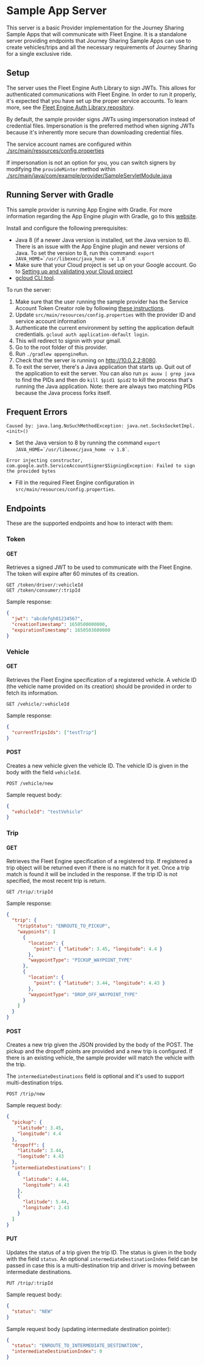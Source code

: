 # Sample App Server

This server is a basic Provider implementation for the Journey Sharing Sample
Apps that will communicate with Fleet Engine. It is a standalone server
providing endpoints that Journey Sharing Sample Apps can use to create
vehicles/trips and all the necessary requirements of Journey Sharing for a
single exclusive ride.

## Setup

The server uses the Fleet Engine Auth Library to sign JWTs.  This allows
for authenticated communications with Fleet Engine. In order to run it properly,
it's expected that you have set up the proper service accounts. To learn more,
see the
[Fleet Engine Auth Library repository](https://github.com/googlemaps/java-fleetengine-auth).

By default, the sample provider signs JWTs using impersonation
instead of credential files.  Impersonation is the preferred
method when signing JWTs because it's inherently more secure than downloading
credential files.

The service account names are configured within
[./src/main/resources/config.properties](./src/main/resources/config.properties)

If impersonation is not an option for you, you can
switch signers by modifying the `provideMinter` method within
[./src/main/java/com/example/provider/SampleServletModule.java](./src/main/java/com/example/provider/SampleServletModule.java)


## Running Server with Gradle

This sample provider is running App Engine with Gradle. For more information
regarding the App Engine plugin with Gradle, go to this
[website](https://cloud.google.com/appengine/docs/standard/java/using-gradle).

Install and configure the following prerequisites:
- Java 8 (if a newer Java version is installed, set the Java version to 8).
  There is an issue with the App Engine plugin and newer versions of Java. To set
  the version to 8, run this command:
  `` export JAVA_HOME=`/usr/libexec/java_home -v 1.8` ``
- Make sure that your Cloud project is set up on your Google account. Go to
  [Setting up and validating your Cloud project](https://cloud.google.com/appengine/docs/standard/java/using-gradle#setting_up_and_validating_your)
- [gcloud CLI tool](https://cloud.google.com/sdk/install).

To run the server:
1. Make sure that the user running the sample provider has the Service Account
   Token Creator role by following
   [these instructions](https://developers.google.com/maps/documentation/transportation-logistics/on-demand-rides-deliveries-solution/fleet-engine/auth).
2. Update `src/main/resources/config.properties` with the provider ID and
   service account information
3. Authenticate the current environment by setting the application default
   credentials. `gcloud auth application-default login`.
4. This will redirect to signin with your gmail.
5. Go to the root folder of this provider.
6. Run `./gradlew appengineRun`.
7. Check that the server is running on http://10.0.2.2:8080.
8. To exit the server, there's a Java application that starts up. Quit out of
   the application to exit the server. You can also run `ps auxw | grep java`
   to find the PIDs and then do `kill $pid1 $pid2` to kill the process that's
   running the Java application. Note: there are always two matching PIDs
   because the Java process forks itself.

## Frequent Errors

`Caused by: java.lang.NoSuchMethodException: java.net.SocksSocketImpl.<init>()`
- Set the Java version to 8 by running the command
  `` export JAVA_HOME=`/usr/libexec/java_home -v 1.8` ``.

`Error injecting constructor, com.google.auth.ServiceAccountSigner$SigningException: Failed to sign the provided bytes`
- Fill in the required Fleet Engine configuration in `src/main/resources/config.properties`.

## Endpoints

These are the supported endpoints and how to interact with them:

### Token

#### GET

Retrieves a signed JWT to be used to communicate with the Fleet Engine. The
token will expire after 60 minutes of its creation.

```
GET /token/driver/:vehicleId
GET /token/consumer/:tripId
```

Sample response:
```json
{
  "jwt": "abcdefgh01234567",
  "creationTimestamp": 1650500000000,
  "expirationTimestamp": 1650503600000
}
```

### Vehicle

#### GET

Retrieves the Fleet Engine specification of a registered vehicle. A vehicle ID
(the vehicle name provided on its creation) should be provided in order to fetch
its information.

```
GET /vehicle/:vehicleId
```

Sample response:
```json
{
  "currentTripsIds": ["testTrip"]
}
```

#### POST

Creates a new vehicle given the vehicle ID. The vehicle ID is given in the body
with the field `vehicleId`.

```
POST /vehicle/new
```

Sample request body:
```json
{
  "vehicleId": "testVehicle"
}
```

### Trip

#### GET

Retrieves the Fleet Engine specification of a registered trip. If registered a
trip object will be returned even if there is no match for it yet. Once a trip
match is found it will be included in the response. If the trip ID is not
specified, the most recent trip is return.

```
GET /trip/:tripId
```

Sample response:
```json
{
  "trip": {
    "tripStatus": "ENROUTE_TO_PICKUP",
    "waypoints": [
      {
        "location": {
          "point": { "latitude": 3.45, "longitude": 4.4 }
        },
        "waypointType": "PICKUP_WAYPOINT_TYPE"
      },
      {
        "location": {
          "point": { "latitude": 3.44, "longitude": 4.43 }
        },
        "waypointType": "DROP_OFF_WAYPOINT_TYPE"
      }
    ]
  }
}
```

#### POST

Creates a new trip given the JSON provided by the body of the POST. The pickup
and the dropoff points are provided and a new trip is configured. If there is an
existing vehicle, the sample provider will match the vehicle with the trip.

The `intermediateDestinations` field is optional and it's used to support multi-destination trips.
```
POST /trip/new
```

Sample request body:
```json
{
  "pickup": {
    "latitude": 3.45,
    "longitude": 4.4
  },
  "dropoff": {
    "latitude": 3.44,
    "longitude": 4.43
  },
  "intermediateDestinations": [
    {
      "latitude": 4.44,
      "longitude": 4.43
    },
    {
      "latitude": 5.44,
      "longitude": 2.43
    }
  ]
}
```

#### PUT

Updates the status of a trip given the trip ID. The status is given in the body
with the field `status`. An optional `intermediateDestinationIndex` field can be passed in case this is a multi-destination trip and driver is moving between intermediate destinations.

```
PUT /trip/:tripId
```

Sample request body:
```json
{
  "status": "NEW"
}
```

Sample request body (updating intermediate destination pointer):
```json
{
  "status": "ENROUTE_TO_INTERMEDIATE_DESTINATION",
  "intermediateDestinationIndex": 0
}
```
